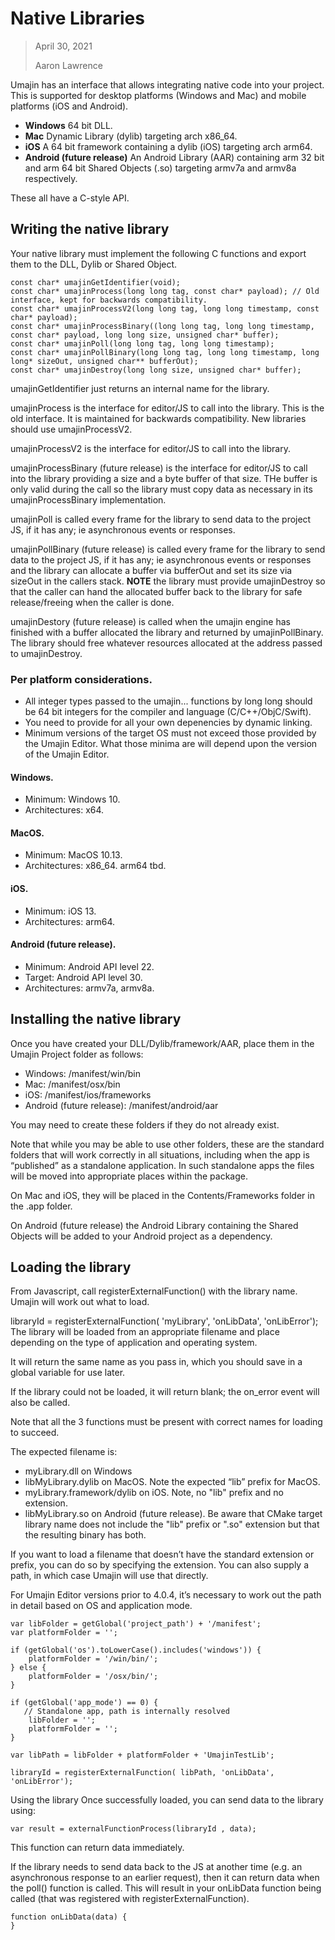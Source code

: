 # Native Libraries
> April 30, 2021
>  
> Aaron Lawrence

Umajin has an interface that allows integrating native code into your project. This is supported for desktop platforms (Windows and Mac) and mobile platforms (iOS and Android). 

- **Windows** 64 bit DLL.
- **Mac** Dynamic Library (dylib) targeting arch x86_64.
- **iOS** A 64 bit framework containing a dylib (iOS) targeting arch arm64.
- **Android (future release)** An Android Library (AAR) containing arm 32 bit and arm 64 bit Shared Objects (.so) targeting armv7a and armv8a respectively.  

These all have a C-style API.

## Writing the native library
Your native library must implement the following C functions and export them to the DLL, Dylib or Shared Object.

```
const char* umajinGetIdentifier(void);
const char* umajinProcess(long long tag, const char* payload); // Old interface, kept for backwards compatibility.
const char* umajinProcessV2(long long tag, long long timestamp, const char* payload);
const char* umajinProcessBinary((long long tag, long long timestamp, const char* payload, long long size, unsigned char* buffer);
const char* umajinPoll(long long tag, long long timestamp);
const char* umajinPollBinary(long long tag, long long timestamp, long long* sizeOut, unsigned char** bufferOut);
const char* umajinDestroy(long long size, unsigned char* buffer);
```

umajinGetIdentifier just returns an internal name for the library.

umajinProcess is the interface for editor/JS to call into the library. This is the old interface. It is maintained for backwards compatibility. New libraries should use umajinProcessV2.

umajinProcessV2 is the interface for editor/JS to call into the library.

umajinProcessBinary (future release) is the interface for editor/JS to call into the library providing a size and a byte buffer of that size. THe buffer is only valid during the call so the library must copy data as necessary in its umajinProcessBinary implementation.

umajinPoll is called every frame for the library to send data to the project JS, if it has any; ie asynchronous events or responses.

umajinPollBinary (future release) is called every frame for the library to send data to the project JS, if it has any; ie asynchronous events or responses and the library can allocate a buffer via bufferOut and set its size via sizeOut in the callers stack. **NOTE** the library must provide umajinDestroy so that the caller can hand the allocated buffer back to the library for safe release/freeing when the caller is done.

umajinDestory (future release) is called when the umajin engine has finished with a buffer allocated the library and returned by umajinPollBinary. The library should free whatever resources allocated at the address passed to umajinDestroy.

### Per platform considerations.

- All integer types passed to the umajin... functions by long long should be 64 bit integers for the compiler and language (C/C++/ObjC/Swift).
- You need to provide for all your own depenencies by dynamic linking.
- Minimum versions of the target OS must not exceed those provided by the Umajin Editor. What those minima are will depend upon the version of the Umajin Editor.

#### Windows.

- Minimum: Windows 10.
- Architectures: x64.

#### MacOS.

- Minimum: MacOS 10.13. 
- Architectures: x86_64. arm64 tbd.

#### iOS.

- Minimum: iOS 13.
- Architectures: arm64.

#### Android (future release).

- Minimum: Android API level 22.
- Target: Android API level 30.
- Architectures: armv7a, armv8a.

## Installing the native library
Once you have created your DLL/Dylib/framework/AAR, place them in the Umajin Project folder as follows:

- Windows: /manifest/win/bin
- Mac: /manifest/osx/bin
- iOS: /manifest/ios/frameworks
- Android (future release): /manifest/android/aar

You may need to create these folders if they do not already exist.

Note that while you may be able to use other folders, these are the standard folders that will work correctly in all situations, including when the app is “published” as a standalone application. In such standalone apps the files will be moved into appropriate places within the package. 

On Mac and iOS, they will be placed in the Contents/Frameworks folder in the .app folder.

On Android (future release) the Android Library containing the Shared Objects will be added to your Android project as a dependency.

## Loading the library
From Javascript, call registerExternalFunction() with the library name. Umajin will work out what to load.

libraryId = registerExternalFunction( 'myLibrary', 'onLibData', 'onLibError');
The library will be loaded from an appropriate filename and place depending on the type of application and operating system.

It will return the same name as you pass in, which you should save in a global variable for use later.

If the library could not be loaded, it will return blank; the on_error event will also be called.

Note that all the 3 functions must be present with correct names for loading to succeed.

The expected filename is:

- myLibrary.dll on Windows
- libMyLibrary.dylib on MacOS.  Note the expected “lib” prefix for MacOS.
- myLibrary.framework/dylib on iOS. Note, no "lib" prefix and no extension.
- libMyLibrary.so on Android (future release). Be aware that CMake target library name does not include the "lib" prefix or ".so" extension but that the resulting binary has both.

If you want to load a filename that doesn’t have the standard extension or prefix, you can do so by specifying the extension. You can also supply a path, in which case Umajin will use that directly.

For Umajin Editor versions prior to 4.0.4, it’s necessary to work out the path in detail based on OS and application mode.

```
var libFolder = getGlobal('project_path') + '/manifest';
var platformFolder = '';

if (getGlobal('os').toLowerCase().includes('windows')) {
    platformFolder = '/win/bin/';
} else {
    platformFolder = '/osx/bin/';
}
 
if (getGlobal('app_mode') == 0) {
   // Standalone app, path is internally resolved
    libFolder = '';
    platformFolder = '';
}

var libPath = libFolder + platformFolder + 'UmajinTestLib';

libraryId = registerExternalFunction( libPath, 'onLibData', 'onLibError');
```
 
Using the library
Once successfully loaded, you can send data to the library using:

```
var result = externalFunctionProcess(libraryId , data);
```
This function can return data immediately.

If the library needs to send data back to the JS at another time (e.g. an asynchronous response to an earlier request), then it can return data when the poll() function is called. This will result in your onLibData function being called (that was registered with registerExternalFunction).

```
function onLibData(data) {
}
```
